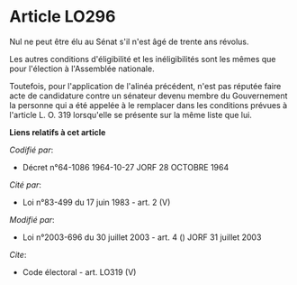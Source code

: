 # Article LO296

Nul ne peut être élu au Sénat s'il n'est âgé de trente ans révolus.

Les autres conditions d'éligibilité et les inéligibilités sont les mêmes que pour l'élection à l'Assemblée nationale.

Toutefois, pour l'application de l'alinéa précédent, n'est pas réputée faire acte de candidature contre un sénateur devenu
membre du Gouvernement la personne qui a été appelée à le remplacer dans les conditions prévues à l'article L. O. 319
lorsqu'elle se présente sur la même liste que lui.

**Liens relatifs à cet article**

_Codifié par_:

  - Décret n°64-1086 1964-10-27 JORF 28 OCTOBRE 1964

_Cité par_:

  - Loi n°83-499 du 17 juin 1983 - art. 2 (V)

_Modifié par_:

  - Loi n°2003-696 du 30 juillet 2003 - art. 4 () JORF 31 juillet 2003

_Cite_:

  - Code électoral - art. LO319 (V)
